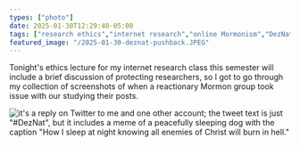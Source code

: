 ```yaml
---
types: ["photo"]
date: 2025-01-30T12:29:40-05:00
tags: ["research ethics","internet research","online Mormonism","DezNat"]
featured_image: "/2025-01-30-deznat-pushback.JPEG"
---
```

Tonight's ethics lecture for my internet research class this semester will include a brief discussion of protecting researchers, so I got to go through my collection of screenshots of when a reactionary Mormon group took issue with our studying their posts.

![it's a reply on Twitter to me and one other account; the tweet text is just "#DezNat", but it includes a meme of a peacefully sleeping dog with the caption "How I sleep at night knowing all enemies of Christ will burn in hell."](/2025-01-30-deznat-pushback.JPEG)
